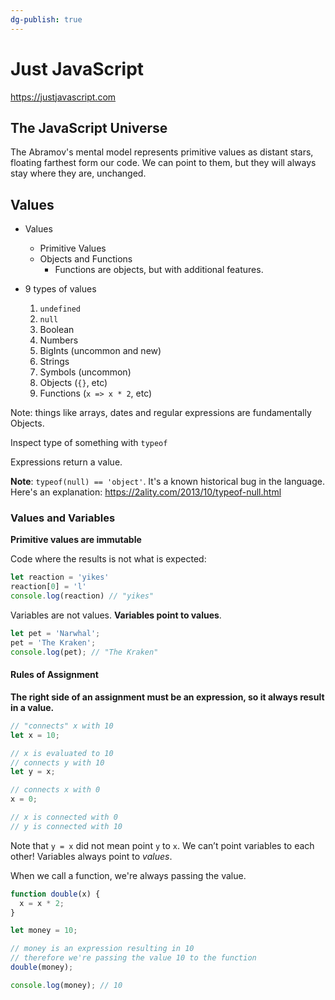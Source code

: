 ```yaml
---
dg-publish: true
---
```

# Just JavaScript

<https://justjavascript.com>

## The JavaScript Universe

The Abramov's mental model represents primitive values as distant stars, floating farthest form our code. We can point to them, but they will always stay where they are, unchanged.

## Values

- Values
    - Primitive Values
    - Objects and Functions
        - Functions are objects, but with additional features.

- 9 types of values
    1. `undefined`
    2. `null`
    3. Boolean
    4. Numbers
    5. BigInts (uncommon and new)
    6. Strings
    7. Symbols (uncommon)
    8. Objects (`{}`, etc)
    9. Functions (`x => x * 2`, etc)

Note: things like arrays, dates and regular expressions are fundamentally Objects.

Inspect type of something with `typeof`

Expressions return a value.

**Note**: `typeof(null) == 'object'`. It's a known historical bug in the language. Here's an explanation: <https://2ality.com/2013/10/typeof-null.html>


### Values and Variables

**Primitive values are immutable**

Code where the results is not what is expected:
```js
let reaction = 'yikes'
reaction[0] = 'l'
console.log(reaction) // "yikes"
```

Variables are not values. **Variables point to values**.
```js
let pet = 'Narwhal';
pet = 'The Kraken';
console.log(pet); // "The Kraken"
```

#### Rules of Assignment

**The right side of an assignment must be an expression, so it always result in a value.**

```js
// "connects" x with 10
let x = 10;

// x is evaluated to 10
// connects y with 10
let y = x;

// connects x with 0
x = 0;

// x is connected with 0
// y is connected with 10
```

Note that `y = x` did not mean point `y` to `x`. We can’t point variables to each other! Variables always point to _values_.

When we call a function, we're always passing the value.
```js
function double(x) {
  x = x * 2;
}

let money = 10;

// money is an expression resulting in 10
// therefore we're passing the value 10 to the function
double(money);

console.log(money); // 10
```
